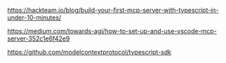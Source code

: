 https://hackteam.io/blog/build-your-first-mcp-server-with-typescript-in-under-10-minutes/

https://medium.com/towards-agi/how-to-set-up-and-use-vscode-mcp-server-352c1e6f42e9

https://github.com/modelcontextprotocol/typescript-sdk
